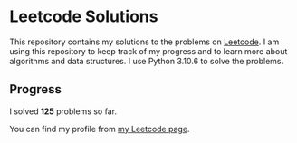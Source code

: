 # Leetcode Solutions

This repository contains my solutions to the problems on [Leetcode](https://leetcode.com/problemset/all/). I am using this repository to keep track of my progress and to learn more about algorithms and data structures. I use Python 3.10.6 to solve the problems.

## Progress

I solved **125** problems so far.

You can find my profile from [my Leetcode page](https://leetcode.com/taner_celikkiran/).
